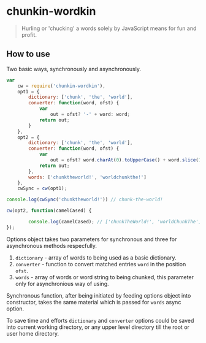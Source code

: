# chunkin-wordkin

>Hurling or 'chucking' a words solely by JavaScript means for fun and profit.

## How to use

Two basic ways, synchronously and asynchronously.


```javascript
var
    cw = require('chunkin-wordkin'),
    opt1 = {
        dictionary: ['chunk', 'the', 'world'],
        converter: function(word, ofst) {
            var
                out = ofst? '-' + word: word;
            return out;
        }
    },
    opt2 = {
        dictionary: ['chunk', 'the', 'world'],
        converter: function(word, ofst) {
            var
                out = ofst? word.charAt(0).toUpperCase() + word.slice(1): word;;
            return out;
        },
        words: ['chunktheworld!', 'worldchunkthe!']
    },
    cwSync = cw(opt1);

console.log(cwSync('chunktheworld!')) // chunk-the-world!

cw(opt2, function(camelCased) {

        console.log(camelCased); // ['chunkTheWorld!', 'worldChunkThe']
});
```

Options object takes two parameters for synchronous and three for asynchronous methods respecfully.

1. `dictionary` - array of words to being used as a basic dictionary.
2. `converter` - function to convert matched entries `word` in the position `ofst`.
3. `words` - array of words or word string to being chunked, this parameter only for asynchronious way of using.

Synchronous function, after being initiated by feeding options object into constructor, takes the same material which is passed for `words` async option.

To save time and efforts `dictionary` and `converter` options could be saved into current working directory, or any upper level directory till the root or user home directory.
